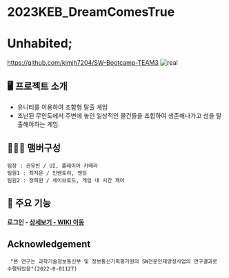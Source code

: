 # 2023KEB_DreamComesTrue


# Unhabited;
https://github.com/kimjh7204/SW-Bootcamp-TEAM3
![real](https://user-images.githubusercontent.com/34911552/102442304-772a4480-4067-11eb-839f-2d986933cde6.png)



## 🖥️ 프로젝트 소개
* 유니티를 이용하여 조합형 탈출 게임
* 조난된 무인도에서 주변에 놓인 일상적인 물건들을 조합하여 생존해나가고 섬을 탈출해야하는 게임.

## 🧑‍🤝‍🧑 맴버구성
```
팀장 : 권유빈 / UI, 플레이어 카메라
팀원1 : 최지은 / 인벤토리, 엔딩
팀원2 : 장희원 / 세이브로드, 게임 내 시간 제어
```


## 📌 주요 기능
#### 로그인 - <a href="https://github.com/chaehyuenwoo/SpringBoot-Project-MEGABOX/wiki/%EC%A3%BC%EC%9A%94-%EA%B8%B0%EB%8A%A5-%EC%86%8C%EA%B0%9C(Login)" >상세보기 - WIKI 이동</a>



## Acknowledgement
```
 "본 연구는 과학기술정보통신부 및 정보통신기획평가원의 SW전문인재양성사업의 연구결과로 수행되었음"(2022-0-01127) 
```
